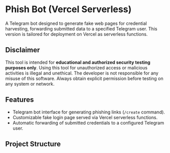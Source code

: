 # Phish Bot (Vercel Serverless)

A Telegram bot designed to generate fake web pages for credential harvesting, forwarding submitted data to a specified Telegram user. This version is tailored for deployment on Vercel as serverless functions.

## Disclaimer

This tool is intended for **educational and authorized security testing purposes only**. Using this tool for unauthorized access or malicious activities is illegal and unethical. The developer is not responsible for any misuse of this software. Always obtain explicit permission before testing on any system or network.

## Features

*   Telegram bot interface for generating phishing links (`/create` command).
*   Customizable fake login page served via Vercel serverless functions.
*   Automatic forwarding of submitted credentials to a configured Telegram user.

## Project Structure
